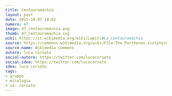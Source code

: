 ```yaml
---
title: Centauromachia
layout: post
date: 2015-10-07 18:02
numero: 47
image: 47_centauromachia.png
thumb: 47_centauromachia.svg
wiki: https://it.wikipedia.org/wiki/Lapiti#La_Centauromachia
source: https://commons.wikimedia.org/wiki/File:The_Parthenon_sculptures,_British_Museum_(14063376069).jpg?fastcci_from=37905353&c1=37905353&d1=15&s=200&a=fqv
source-name: Wikimedia Commons
autore: luca corsato
social-autore: https://twitter.com/lucacorsato
social-idea: https://twitter.com/lucacorsato
idea: luca corsato
tags:
- gruppo
- mitologia
- id. corsato
---
```



